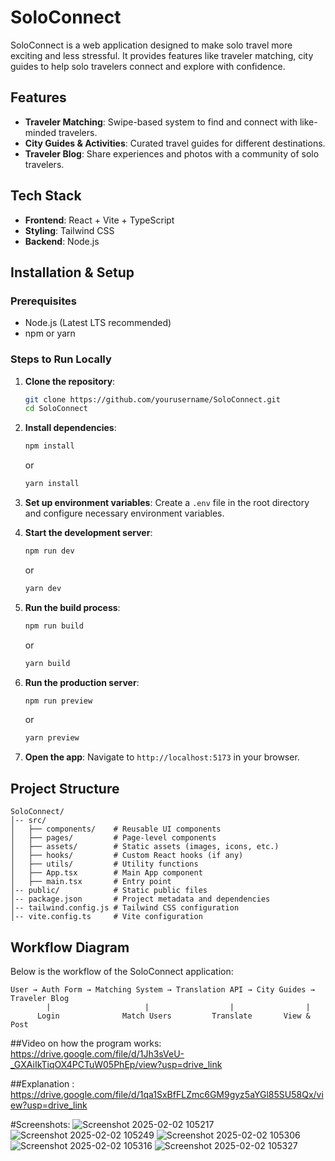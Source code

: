 # SoloConnect

SoloConnect is a web application designed to make solo travel more exciting and less stressful. It provides features like traveler matching, city guides to help solo travelers connect and explore with confidence.

## Features

- **Traveler Matching**: Swipe-based system to find and connect with like-minded travelers.
- **City Guides & Activities**: Curated travel guides for different destinations.
- **Traveler Blog**: Share experiences and photos with a community of solo travelers.

## Tech Stack

- **Frontend**: React + Vite + TypeScript
- **Styling**: Tailwind CSS
- **Backend**: Node.js 

## Installation & Setup

  ### Prerequisites
  - Node.js (Latest LTS recommended)
  - npm or yarn

### Steps to Run Locally

1. **Clone the repository**:
   ```sh
   git clone https://github.com/yourusername/SoloConnect.git
   cd SoloConnect
   ```

2. **Install dependencies**:
   ```sh
   npm install
   ```
   or
   ```sh
   yarn install
   ```

3. **Set up environment variables**:
   Create a `.env` file in the root directory and configure necessary environment variables.

4. **Start the development server**:
   ```sh
   npm run dev
   ```
   or
   ```sh
   yarn dev
   ```

5. **Run the build process**:
   ```sh
   npm run build
   ```
   or
   ```sh
   yarn build
   ```

6. **Run the production server**:
   ```sh
   npm run preview
   ```
   or
   ```sh
   yarn preview
   ```

7. **Open the app**:
   Navigate to `http://localhost:5173` in your browser.

## Project Structure
```
SoloConnect/
│-- src/
│   ├── components/    # Reusable UI components
│   ├── pages/         # Page-level components
│   ├── assets/        # Static assets (images, icons, etc.)
│   ├── hooks/         # Custom React hooks (if any)
│   ├── utils/         # Utility functions
│   ├── App.tsx        # Main App component
│   ├── main.tsx       # Entry point
│-- public/            # Static public files
│-- package.json       # Project metadata and dependencies
│-- tailwind.config.js # Tailwind CSS configuration
│-- vite.config.ts     # Vite configuration
```

## Workflow Diagram
Below is the workflow of the SoloConnect application:

```
User → Auth Form → Matching System → Translation API → City Guides → Traveler Blog
        |                     |                  |                |
      Login              Match Users         Translate       View & Post
```
##Video on how the program works:
https://drive.google.com/file/d/1Jh3sVeU-_GXAiIkTiqOX4PCTuW05PhEp/view?usp=drive_link

##Explanation : 
https://drive.google.com/file/d/1qa1SxBfFLZmc6GM9gyz5aYGl85SU58Qx/view?usp=drive_link

#Screenshots:
![Screenshot 2025-02-02 105217](https://github.com/user-attachments/assets/a7fbb891-aa7e-4cc4-b629-7e912586c58a)
![Screenshot 2025-02-02 105249](https://github.com/user-attachments/assets/2371deb4-481a-4137-b73f-6d3f5b917ac3)
![Screenshot 2025-02-02 105306](https://github.com/user-attachments/assets/b203fd45-fbbc-489b-ac17-23aade14ea29)
![Screenshot 2025-02-02 105316](https://github.com/user-attachments/assets/a03b65e3-6b5c-4ab4-892e-67724c547ae5)
![Screenshot 2025-02-02 105327](https://github.com/user-attachments/assets/10f9ae04-28f8-471a-b738-bb49dcf72e9d)





